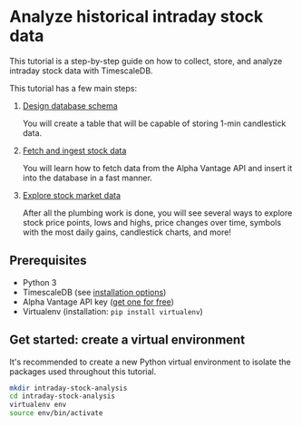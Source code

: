 # Analyze historical intraday stock data

This tutorial is a step-by-step guide on how to collect, store, and analyze intraday stock data 
with TimescaleDB.

This tutorial has a few main steps:

1. [Design database schema][design-schema]
   
   You will create a table that will be capable of storing 1-min candlestick data.
2. [Fetch and ingest stock data][fetch-ingest]
   
   You will learn how to fetch data from the Alpha Vantage API and insert it into the database in a fast manner. 
3. [Explore stock market data][explore]
   
   After all the plumbing work is done, you will see several ways to explore stock price points, lows and highs, price changes over time, symbols with the most daily gains, candlestick charts, and more!


## Prerequisites

* Python 3
* TimescaleDB (see [installation options][install-timescale]) 
* Alpha Vantage API key ([get one for free][alpha-vantage-apikey])
* Virtualenv (installation: `pip install virtualenv`)

## Get started: create a virtual environment

It's recommended to create a new Python virtual environment to isolate the packages used 
throughout this tutorial.

```bash
mkdir intraday-stock-analysis
cd intraday-stock-analysis
virtualenv env
source env/bin/activate
```


[install-timescale]: /how-to-guides/install-timescaledb/
[alpha-vantage-apikey]: https://www.alphavantage.co/support/#api-key
[design-schema]: /tutorials/analyze-intraday-stocks/design-schema
[fetch-ingest]: /tutorials/analyze-intraday-stocks/fetch-and-ingest
[explore]: /tutorials/analyze-intraday-stocks/explore-stocks-data
